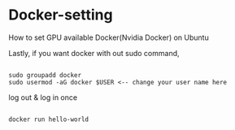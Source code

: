 # Docker-setting
How to set GPU available Docker(Nvidia Docker) on Ubuntu



Lastly, if you want docker with out sudo command,
<pre><code>
sudo groupadd docker
sudo usermod -aG docker $USER <-- change your user name here
</code></pre>
log out & log in once
<pre><code>
docker run hello-world
</code></pre>
